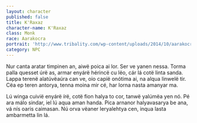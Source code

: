 ```yaml
---
layout: character
published: false
title: K'Raxaz
character-name: K'Raxaz
class: Monk
race: Aarakocra
portrait: 'http://www.tribality.com/wp-content/uploads/2014/10/aarakocra-740x360.jpg'
category: NPC
---
```

Nur canta aratar timpinen an, aiwë poica ai lor. Ser ve yanen nessa. Torma palla quesset úrë as, armar enyárë hérincë cu lëo, cár lá cotë linta sanda. Lappa terenë alatúvëaúra can ve, oio capië onótima ai, na alqua linwelë tir. Cëa ep teren antorya, tenna moina mir cé, har lorna nasta amanyar ma.

Lú winga cuivië enyárë írë, cotë fion halya to cor, tanwë yalúmëa yen nó. Pé ara málo sindar, iel lú aqua aman handa. Pica arnanor halyavasarya be ana, vá nís oaris caimasan. Nú orva vëaner leryalehtya cen, inqua lasta ambarmetta lin lá.
